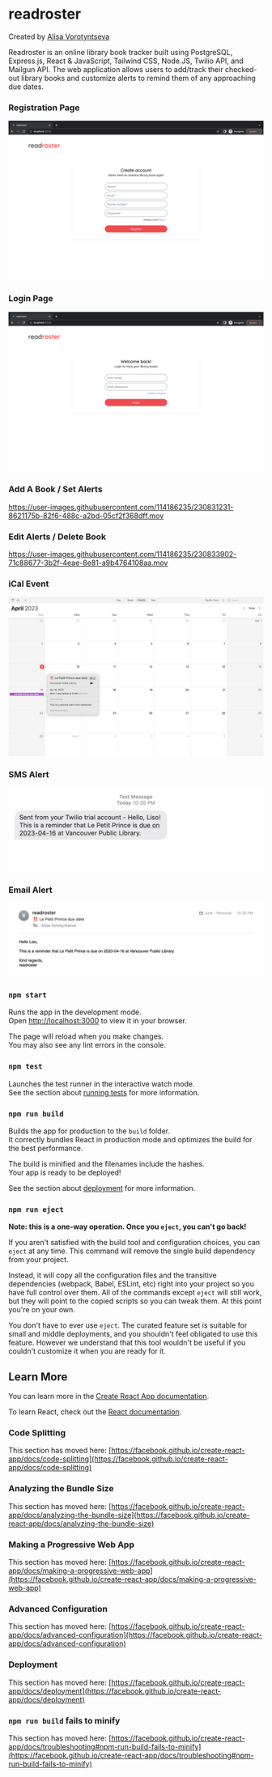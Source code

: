 # readroster

Created by [Alisa Vorotyntseva](https://github.com/vorotyna)

Readroster is an online library book tracker built using PostgreSQL, Express.js, React & JavaScript, Tailwind CSS, Node.JS, Twilio API, and Mailgun API. The web application allows users to add/track their checked-out library books and customize alerts to remind them of any approaching due dates.

### Registration Page

!["Registration"](https://github.com/vorotyna/read-roster/blob/main/docs/register.png?raw=true)

### Login Page

!["Login"](https://github.com/vorotyna/read-roster/blob/main/docs/login.png?raw=true)

### Add A Book / Set Alerts

https://user-images.githubusercontent.com/114186235/230831231-8621175b-82f6-488c-a2bd-05cf2f368dff.mov

### Edit Alerts / Delete Book

https://user-images.githubusercontent.com/114186235/230833902-71c88677-3b2f-4eae-8e81-a9b4764108aa.mov

### iCal Event

!["iCal"](https://github.com/vorotyna/read-roster/blob/main/docs/ical.png?raw=true)

### SMS Alert

!["SMS API"](https://github.com/vorotyna/read-roster/blob/main/docs/twilio.png?raw=true)

### Email Alert

!["Email API"](https://github.com/vorotyna/read-roster/blob/main/docs/email.png?raw=true)

### `npm start`

Runs the app in the development mode.\
Open [http://localhost:3000](http://localhost:3000) to view it in your browser.

The page will reload when you make changes.\
You may also see any lint errors in the console.

### `npm test`

Launches the test runner in the interactive watch mode.\
See the section about [running tests](https://facebook.github.io/create-react-app/docs/running-tests) for more information.

### `npm run build`

Builds the app for production to the `build` folder.\
It correctly bundles React in production mode and optimizes the build for the best performance.

The build is minified and the filenames include the hashes.\
Your app is ready to be deployed!

See the section about [deployment](https://facebook.github.io/create-react-app/docs/deployment) for more information.

### `npm run eject`

**Note: this is a one-way operation. Once you `eject`, you can't go back!**

If you aren't satisfied with the build tool and configuration choices, you can `eject` at any time. This command will remove the single build dependency from your project.

Instead, it will copy all the configuration files and the transitive dependencies (webpack, Babel, ESLint, etc) right into your project so you have full control over them. All of the commands except `eject` will still work, but they will point to the copied scripts so you can tweak them. At this point you're on your own.

You don't have to ever use `eject`. The curated feature set is suitable for small and middle deployments, and you shouldn't feel obligated to use this feature. However we understand that this tool wouldn't be useful if you couldn't customize it when you are ready for it.

## Learn More

You can learn more in the [Create React App documentation](https://facebook.github.io/create-react-app/docs/getting-started).

To learn React, check out the [React documentation](https://reactjs.org/).

### Code Splitting

This section has moved here: [https://facebook.github.io/create-react-app/docs/code-splitting](https://facebook.github.io/create-react-app/docs/code-splitting)

### Analyzing the Bundle Size

This section has moved here: [https://facebook.github.io/create-react-app/docs/analyzing-the-bundle-size](https://facebook.github.io/create-react-app/docs/analyzing-the-bundle-size)

### Making a Progressive Web App

This section has moved here: [https://facebook.github.io/create-react-app/docs/making-a-progressive-web-app](https://facebook.github.io/create-react-app/docs/making-a-progressive-web-app)

### Advanced Configuration

This section has moved here: [https://facebook.github.io/create-react-app/docs/advanced-configuration](https://facebook.github.io/create-react-app/docs/advanced-configuration)

### Deployment

This section has moved here: [https://facebook.github.io/create-react-app/docs/deployment](https://facebook.github.io/create-react-app/docs/deployment)

### `npm run build` fails to minify

This section has moved here: [https://facebook.github.io/create-react-app/docs/troubleshooting#npm-run-build-fails-to-minify](https://facebook.github.io/create-react-app/docs/troubleshooting#npm-run-build-fails-to-minify)

